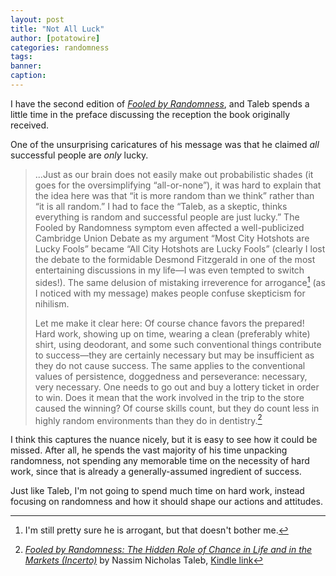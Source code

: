 ```yaml
---
layout: post
title: "Not All Luck"
author: [potatowire]
categories: randomness
tags: 
banner: 
caption:
---
```


I have the second edition of [*Fooled by Randomness*][1], and Taleb spends a little time in the preface discussing the reception the book  originally received.

One of the unsurprising caricatures of his message was that he claimed _all_ successful people are _only_ lucky.

> ...Just as our brain does not easily make out probabilistic shades (it goes for the oversimplifying “all-or-none”), it was hard to explain that the idea here was that “it is more random than we think” rather than “it is all random.” I had to face the “Taleb, as a skeptic, thinks everything is random and successful people are just lucky.” The Fooled by Randomness symptom even affected a well-publicized Cambridge Union Debate as my argument “Most City Hotshots are Lucky Fools” became “All City Hotshots are Lucky Fools” (clearly I lost the debate to the formidable Desmond Fitzgerald in one of the most entertaining discussions in my life—I was even tempted to switch sides!). The same delusion of mistaking irreverence for arrogance[^1] (as I noticed with my message) makes people confuse skepticism for nihilism. 
> 
> Let me make it clear here: Of course chance favors the prepared! Hard work, showing up on time, wearing a clean (preferably white) shirt, using deodorant, and some such conventional things contribute to success—they are certainly necessary but may be insufficient as they do not cause success. The same applies to the conventional values of persistence, doggedness and perseverance: necessary, very necessary. One needs to go out and buy a lottery ticket in order to win. Does it mean that the work involved in the trip to the store caused the winning? Of course skills count, but they do count less in highly random environments than they do in dentistry.[^2]

I think this captures the nuance nicely, but it is easy to see how it could be missed. After all, he spends the vast majority of his time unpacking randomness, not spending any memorable time on the necessity of hard work, since that is already a generally-assumed ingredient of success.

Just like Taleb, I'm not going to spend much time on hard work, instead focusing on randomness and how it should shape our actions and attitudes. 


[^1]:	I'm still pretty sure he is arrogant, but that doesn't bother me.

[^2]:	[*Fooled by Randomness: The Hidden Role of Chance in Life and in the Markets (Incerto)*][2] by Nassim Nicholas Taleb, [Kindle link][3]

[1]:	https://www.amazon.com/dp/B001FA0W5W/?tag=potatowire-20
[2]:	https://www.amazon.com/dp/B001FA0W5W/?tag=potatowire-20
[3]:	http://a.co/17qAS5b